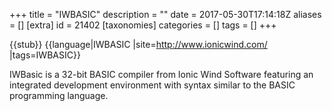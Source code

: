 +++
title = "IWBASIC"
description = ""
date = 2017-05-30T17:14:18Z
aliases = []
[extra]
id = 21402
[taxonomies]
categories = []
tags = []
+++

{{stub}}
{{language|IWBASIC
|site=http://www.ionicwind.com/
|tags=IWBASIC}}

IWBasic is a 32-bit BASIC compiler from Ionic Wind Software featuring an integrated development environment with syntax similar to the BASIC programming language.
